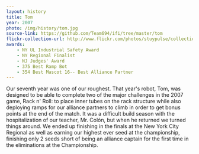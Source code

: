 ```yaml
---
layout: history
title: Tom
year: 2007
photo: /img/history/tom.jpg
source-link: https://github.com/Team694/ifi/tree/master/tom
flickr-collection-url: http://www.flickr.com/photos/stuypulse/collections/72157632646273578/
awards:
    - NY UL Industrial Safety Award
    - NY Regional Finalist
    - NJ Judges' Award
    - 375 Best Ramp Bot
    - 354 Best Mascot 16-- Best Alliance Partner
---
```

Our seventh year was one of our roughest. That year's robot, Tom, was designed to be able to complete two of the major challenges in the 2007 game, Rack n' Roll: to place inner tubes on the rack structure while also deploying ramps for our alliance partners to climb in order to get bonus points at the end of the match. It was a difficult build season with the hospitalization of our teacher, Mr. Colón, but when he returned we turned things around. We ended up finishing in the finals at the New York City Regional as well as earning our highest ever seed at the championship, finishing only 2 seeds short of being an alliance captain for the first time in the eliminations at the Championship.
